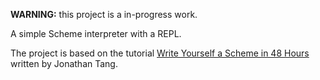 **WARNING:** this project is a in-progress work.

A simple Scheme interpreter with a REPL.

The project is based on the tutorial [Write Yourself a Scheme in 48
Hours](http://jonathan.tang.name/files/scheme_in_48/tutorial/overview.html)
written by Jonathan Tang.
